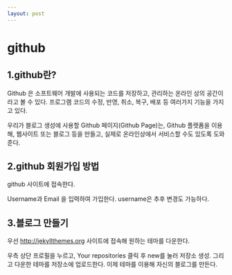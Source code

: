 ```yaml
---
layout: post
---
```


# github 

## 1.github란?
Github 은 소프트웨어 개발에 사용되는 코드를 저장하고, 관리하는 온라인 상의 공간이라고 볼 수 있다. 프로그램 코드의 수정, 반영, 취소, 복구, 배포 등 여러가지 기능을 가지고 있다.

우리가 블로그 생성에 사용할 Github 페이지(Github Page)는, Github 플랫폼을 이용해, 웹사이트 또는 블로그 등을 만들고, 실제로 온라인상에서 서비스할 수도 있도록 도와준다.

## 2.github 회원가입 방법
github 사이트에 접속한다.

Username과 Email 을 입력하여 가입한다. username은 추후 변경도 가능하다.

## 3.블로그 만들기
우선 http://jekyllthemes.org 사이트에 접속해 원하는 테마를 다운한다.

우측 상단 프로필을 누르고, Your repositories 클릭 후 new를 눌러 저장소 생성. 그리고 다운한 테마를 저장소에 업로드한다. 이제 테마를 이용해 자신의 블로그를 만든다.

